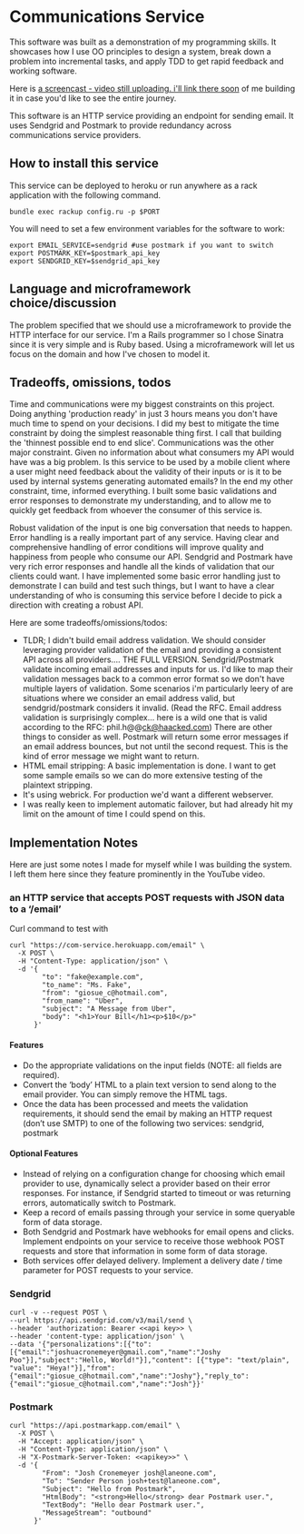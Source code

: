 # Communications Service

This software was built as a demonstration of my programming skills. It showcases how I use OO principles to design a system, break down a problem into incremental tasks, and apply TDD to get rapid feedback and working software. 

Here is [a screencast - video still uploading. i'll link there soon](https://) of me building it in case you'd like to see the entire journey.

This software is an HTTP service providing an endpoint for sending email. It uses Sendgrid and Postmark to provide redundancy across communications service providers.

## How to install this service

This service can be deployed to heroku or run anywhere as a rack application with the following command.

`bundle exec rackup config.ru -p $PORT`

You will need to set a few environment variables for the software to work:

```
export EMAIL_SERVICE=sendgrid #use postmark if you want to switch
export POSTMARK_KEY=$postmark_api_key
export SENDGRID_KEY=$sendgrid_api_key
```

## Language and microframework choice/discussion

The problem specified that we should use a microframework to provide the HTTP interface for our service. I'm a Rails programmer so I chose Sinatra since it is very simple and is Ruby based. Using a microframework will let us focus on the domain and how I've chosen to model it.

## Trade­offs, omissions, todos

Time and communications were my biggest constraints on this project. Doing anything 'production ready' in just 3 hours means you don't have much time to spend on your decisions. I did my best to mitigate the time constraint by doing the simplest reasonable thing first. I call that building the 'thinnest possible end to end slice'. Communications was the other major constraint. Given no information about what consumers my API would have was a big problem. Is this service to be used by a mobile client where a user might need feedback about the validity of their inputs or is it to be used by internal systems generating automated emails? In the end my other constraint, time, informed everything. I built some basic validations and error responses to demonstrate my understanding, and to allow me to quickly get feedback from whoever the consumer of this service is.

Robust validation of the input is one big conversation that needs to happen. Error handling is a really important part of any service. Having clear and comprehensive handling of error conditions will improve quality and happiness from people who consume our API. Sendgrid and Postmark have very rich error responses and handle all the kinds of validation that our clients could want. I have implemented some basic error handling just to demonstrate I can build and test such things, but I want to have a clear understanding of who is consuming this service before I decide to pick a direction with creating a robust API.

Here are some tradeoffs/omissions/todos:

* TLDR; I didn't build email address validation. We should consider leveraging provider validation of the email and providing a consistent API across all providers.... THE FULL VERSION. Sendgrid/Postmark validate incoming email addresses and inputs for us. I'd like to map their validation messages back to a common error format so we don't have multiple layers of validation. Some scenarios i'm particularly leery of are situations where we consider an email address valid, but sendgrid/postmark considers it invalid. (Read the RFC. Email address validation is surprisingly complex... here is a wild one that is valid according to the RFC: phil.h\@\@ck@haacked.com) There are other things to consider as well. Postmark will return some error messages if an email address bounces, but not until the second request. This is the kind of error message we might want to return.
* HTML email stripping: A basic implementation is done. I want to get some sample emails so we can do more extensive testing of the plaintext stripping.
* It's using webrick. For production we'd want a different webserver.
* I was really keen to implement automatic failover, but had already hit my limit on the amount of time I could spend on this.

## Implementation Notes

Here are just some notes I made for myself while I was building the system. I left them here since they feature prominently in the YouTube video.

### an HTTP service that accepts POST requests with JSON data to a ‘/email’

Curl command to test with

```
curl "https://com-service.herokuapp.com/email" \
  -X POST \
  -H "Content-Type: application/json" \
  -d '{
        "to": "fake@example.com",
        "to_name": "Ms. Fake",
        "from": "giosue_c@hotmail.com",
        "from_name": "Uber",
        "subject": "A Message from Uber",
        "body": "<h1>Your Bill</h1><p>$10</p>"
      }'
```

#### Features

* Do the appropriate validations on the input fields (NOTE: all fields are required).
* Convert the ‘body’ HTML to a plain text version to send along to the email provider. You can simply remove the HTML tags.
* Once the data has been processed and meets the validation requirements, it should send the email by making an HTTP request (don’t use SMTP) to one of the following two services: sendgrid, postmark

#### Optional Features

* Instead of relying on a configuration change for choosing which email provider to use, dynamically select a provider based on their error responses. For instance, if Sendgrid started to timeout or was returning errors, automatically switch to Postmark.
* Keep a record of emails passing through your service in some queryable form of data storage.
* Both Sendgrid and Postmark have webhooks for email opens and clicks. Implement endpoints on your service to receive those webhook POST requests and store that information in some form of data storage.
* Both services offer delayed delivery. Implement a delivery date / time parameter for POST requests to your service.


### Sendgrid

```
curl -v --request POST \
--url https://api.sendgrid.com/v3/mail/send \
--header 'authorization: Bearer <<api key>> \
--header 'content-type: application/json' \
--data '{"personalizations":[{"to":[{"email":"joshuacronemeyer@gmail.com","name":"Joshy Poo"}],"subject":"Hello, World!"}],"content": [{"type": "text/plain", "value": "Heya!"}],"from":{"email":"giosue_c@hotmail.com","name":"Joshy"},"reply_to":{"email":"giosue_c@hotmail.com","name":"Josh"}}'
```

### Postmark

```
curl "https://api.postmarkapp.com/email" \
  -X POST \
  -H "Accept: application/json" \
  -H "Content-Type: application/json" \
  -H "X-Postmark-Server-Token: <<apikey>>" \
  -d '{
        "From": "Josh Cronemeyer josh@laneone.com",
        "To": "Sender Person josh+test@laneone.com",
        "Subject": "Hello from Postmark",
        "HtmlBody": "<strong>Hello</strong> dear Postmark user.",
        "TextBody": "Hello dear Postmark user.",
        "MessageStream": "outbound"
      }'
```

